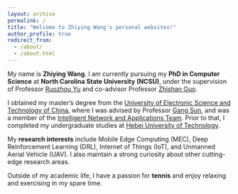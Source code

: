 ```yaml
---
layout: archive
permalink: /
title: "Welcome to Zhiying Wang's personal websites!"
author_profile: true
redirect_from: 
  - /about/
  - /about.html
---
```


My name is **Zhiying Wang**. I am currently pursuing my **PhD in Computer Science** at **North Carolina State University (NCSU)**, under the supervision of Professor [Ruozhou Yu](https://csc.ncsu.edu/people/ryu5/) and co-advisor Professor [Zhishan Guo](https://csc.ncsu.edu/people/zguo32/).

I obtained my master’s degree from the [University of Electronic Science and Technology of China](https://en.uestc.edu.cn/), where I was advised by Professor [Gang Sun](https://scholar.google.com/citations?hl=en&user=aUPwLyYAAAAJ&view_op=list_works&sortby=pubdate), and was a member of the [Intelligent Network and Applications Team](https://www.sice.uestc.edu.cn/kxyj/kytd/wlgcx/zhwljyytd.htm#). Prior to that, I completed my undergraduate studies at [Hebei University of Technology](https://eweb.hebut.edu.cn/).


My **research interests** include Mobile Edge Computing (MEC), Deep Reinforcement Learning (DRL), Internet of Things (IoT), and Unmanned Aerial Vehicle (UAV). I also maintain a strong curiosity about other cutting-edge research areas.

Outside of my academic life, I have a passion for **tennis** and enjoy relaxing and exercising in my spare time.

